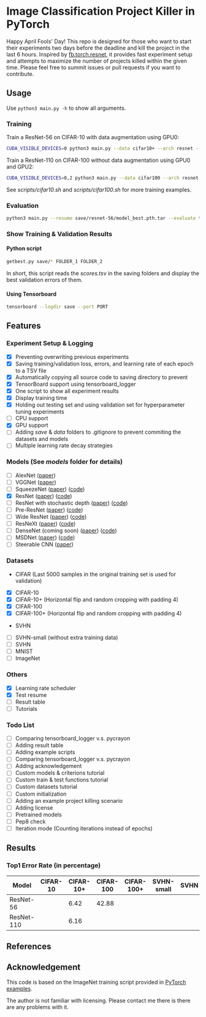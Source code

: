 # Image Classification Project Killer in PyTorch
Happy April Fools' Day!
This repo is designed for those who want to start their experiments two days before the deadline and kill the project in the last 6 hours.
Inspired by [fb.torch.resnet](https://github.com/facebook/fb.resnet.torch),
it provides fast experiment setup and attempts to maximize the number of projects killed within the given time.
Please feel free to summit issues or pull requests if you want to contribute.

## Usage
Use `python3 main.py -h` to show all arguments.

### Training
Train a ResNet-56 on CIFAR-10 with data augmentation using GPU0:
```sh
CUDA_VISIBLE_DEVICES=0 python3 main.py --data cifar10+ --arch resnet --depth 56 --save save/cifar10+-resnet-56 --epochs 164
```
Train a ResNet-110 on CIFAR-100 without data augmentation using GPU0 and GPU2:
```sh
CUDA_VISIBLE_DEVICES=0,2 python3 main.py --data cifar100 --arch resnet --depth 110 --save save/cifar100-resnet-110 --epochs 164
```

See *scripts/cifar10.sh* and *scripts/cifar100.sh* for more training examples.
### Evaluation
```sh
python3 main.py --resume save/resnet-56/model_best.pth.tar --evaluate test --data cifar10+
```
### Show Training & Validation Results
#### Python script
```sh
getbest.py save/* FOLDER_1 FOLDER_2
```
In short, this script reads the *scores.tsv* in the saving folders and display the best validation errors of them.

#### Using Tensorboard
```sh
tensorboard --logdir save --port PORT
```

## Features

### Experiment Setup & Logging
- [x] Preventing overwriting previous experiments
- [x] Saving training/validation loss, errors, and learning rate of each epoch to a TSV file
- [x] Automatically copying all source code to saving directory to prevent
- [x] TensorBoard support using tensorboard_logger
- [x] One script to show all experiment results
- [x] Display training time
- [x] Holding out testing set and using validation set for hyperparameter tuning experiments
- [ ] CPU support
- [x] GPU support
- [ ] Adding *save* & *data* folders to .gitignore to prevent commiting the datasets and models
- [ ] Multiple learning rate decay strategies

### Models (See *models* folder for details)
- [ ] AlexNet ([paper](http://papers.nips.cc/paper/4824-imagenet-classification-with-deep-convolutional-neural-networks))
- [ ] VGGNet ([paper](https://arxiv.org/abs/1409.1556))
- [ ] SqueezeNet ([paper](https://arxiv.org/abs/1602.07360)) ([code](https://github.com/DeepScale/SqueezeNet))
- [x] ResNet ([paper](https://arxiv.org/abs/1512.03385)) ([code](https://github.com/facebook/fb.resnet.torch))
- [ ] ResNet with stochastic depth ([paper](https://arxiv.org/abs/1603.09382)) ([code](https://github.com/yueatsprograms/Stochastic_Depth))
- [ ] Pre-ResNet ([paper](https://arxiv.org/abs/1603.05027)) ([code](https://github.com/facebook/fb.resnet.torch))
- [ ] Wide ResNet ([paper](https://arxiv.org/abs/1605.07146)) ([code](https://github.com/szagoruyko/wide-residual-networks))
- [ ] ResNeXt ([paper](https://arxiv.org/abs/1611.05431)) ([code](https://github.com/facebookresearch/ResNeXt))
- [ ] DenseNet (coming soon) ([paper](https://arxiv.org/abs/1608.06993)) ([code](https://github.com/liuzhuang13/DenseNet))
- [ ] MSDNet ([paper](https://arxiv.org/abs/1703.09844)) ([code](https://github.com/gaohuang/MSDNet))
- [ ] Steerable CNN ([paper](https://arxiv.org/abs/1612.08498))

### Datasets
- CIFAR (Last 5000 samples in the original training set is used for validation)
 - [x] CIFAR-10
 - [x] CIFAR-10+ (Horizontal flip and random cropping with padding 4)
 - [x] CIFAR-100
 - [x] CIFAR-100+ (Horizontal flip and random cropping with padding 4)
- SVHN
 - [ ] SVHN-small (without extra training data)
 - [ ] SVHN
- [ ] MNIST
- [ ] ImageNet

### Others
- [x] Learning rate scheduler
- [x] Test resume
- [ ] Result table
- [ ] Tutorials

### Todo List
- [ ] Comparing tensorboard\_logger v.s. pycrayon
- [ ] Adding result table
- [ ] Adding example scripts
- [ ] Comparing tensorboard\_logger v.s. pycrayon
- [ ] Adding acknowledgement
- [ ] Custom models & criterions tutorial
- [ ] Custom train & test functions tutorial
- [ ] Custom datasets tutorial
- [ ] Custom initialization
- [ ] Adding an example project killing scenario
- [ ] Adding license
- [ ] Pretrained models
- [ ] Pep8 check
- [ ] Iteration mode (Counting iterations instead of epochs)

## Results
### Top1 Error Rate (in percentage)
| Model      | CIFAR-10 | CIFAR-10+ | CIFAR-100 | CIFAR-100+ | SVHN-small | SVHN |
|------------|----------|-----------|-----------|------------|------------|------|
| ResNet-56  |          | 6.42      | 42.88     |            |            |      |
| ResNet-110 |          | 6.16      |           |            |            |      |

## References

## Acknowledgement
This code is based on the ImageNet training script provided in [PyTorch examples](https://github.com/pytorch/examples/blob/master/imagenet/main.py).

The author is not familiar with licensing. Please contact me there is there are any problems with it.

